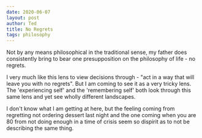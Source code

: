 ```yaml
---
date: 2020-06-07
layout: post
author: Ted
title: No Regrets
tags: philosophy
---
```

Not by any means philosophical in the traditional sense, my father does consistently bring to bear one presupposition on the philosophy of life - no regrets.

I very much like this lens to view decisions through - "act in a way that will leave you with no regrets". But I am coming to see it as a very tricky lens. The 'experiencing self' and the 'remembering self' both look through this same lens and yet see wholly different landscapes.

I don't know what I am getting at here, but the feeling coming from regretting not ordering dessert last night and the one coming when you are 80 from not doing enough in a time of crisis seem so dispirit as to not be describing the same thing.  
